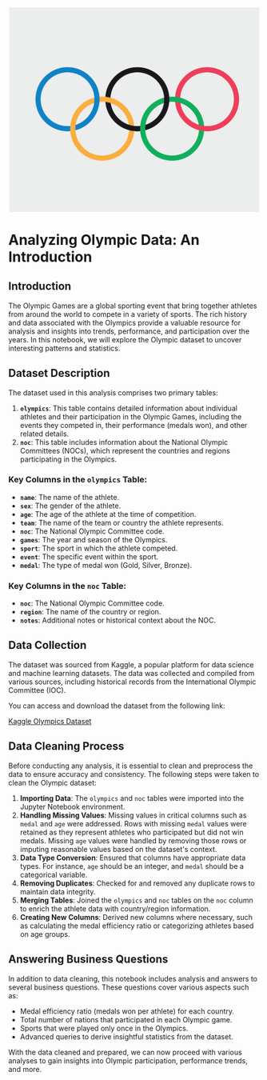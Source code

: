 <img src="olympics_logo.jpg" alt="Olympics Logo" style="width: 500px; display: block; margin: auto;" />

# Analyzing Olympic Data: An Introduction

## Introduction

The Olympic Games are a global sporting event that bring together athletes from around the world to compete in a variety of sports. The rich history and data associated with the Olympics provide a valuable resource for analysis and insights into trends, performance, and participation over the years. In this notebook, we will explore the Olympic dataset to uncover interesting patterns and statistics.

## Dataset Description

The dataset used in this analysis comprises two primary tables:

1. **`olympics`**: This table contains detailed information about individual athletes and their participation in the Olympic Games, including the events they competed in, their performance (medals won), and other related details.
2. **`noc`**: This table includes information about the National Olympic Committees (NOCs), which represent the countries and regions participating in the Olympics.

### Key Columns in the `olympics` Table:
- **`name`**: The name of the athlete.
- **`sex`**: The gender of the athlete.
- **`age`**: The age of the athlete at the time of competition.
- **`team`**: The name of the team or country the athlete represents.
- **`noc`**: The National Olympic Committee code.
- **`games`**: The year and season of the Olympics.
- **`sport`**: The sport in which the athlete competed.
- **`event`**: The specific event within the sport.
- **`medal`**: The type of medal won (Gold, Silver, Bronze).

### Key Columns in the `noc` Table:
- **`noc`**: The National Olympic Committee code.
- **`region`**: The name of the country or region.
- **`notes`**: Additional notes or historical context about the NOC.

## Data Collection

The dataset was sourced from Kaggle, a popular platform for data science and machine learning datasets. The data was collected and compiled from various sources, including historical records from the International Olympic Committee (IOC).

You can access and download the dataset from the following link:

[Kaggle Olympics Dataset](https://www.kaggle.com/heesoo37/120-years-of-olympic-history-athletes-and-results)

## Data Cleaning Process

Before conducting any analysis, it is essential to clean and preprocess the data to ensure accuracy and consistency. The following steps were taken to clean the Olympic dataset:

1. **Importing Data**: The `olympics` and `noc` tables were imported into the Jupyter Notebook environment.
2. **Handling Missing Values**: Missing values in critical columns such as `medal` and `age` were addressed. Rows with missing `medal` values were retained as they represent athletes who participated but did not win medals. Missing `age` values were handled by removing those rows or imputing reasonable values based on the dataset's context.
3. **Data Type Conversion**: Ensured that columns have appropriate data types. For instance, `age` should be an integer, and `medal` should be a categorical variable.
4. **Removing Duplicates**: Checked for and removed any duplicate rows to maintain data integrity.
5. **Merging Tables**: Joined the `olympics` and `noc` tables on the `noc` column to enrich the athlete data with country/region information.
6. **Creating New Columns**: Derived new columns where necessary, such as calculating the medal efficiency ratio or categorizing athletes based on age groups.

## Answering Business Questions

In addition to data cleaning, this notebook includes analysis and answers to several business questions. These questions cover various aspects such as:

- Medal efficiency ratio (medals won per athlete) for each country.
- Total number of nations that participated in each Olympic game.
- Sports that were played only once in the Olympics.
- Advanced queries to derive insightful statistics from the dataset.

With the data cleaned and prepared, we can now proceed with various analyses to gain insights into Olympic participation, performance trends, and more.
